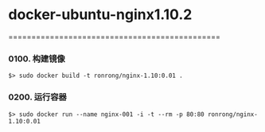 # docker-ubuntu-nginx1.10.2

==============================================


### 0100. 构建镜像

```
$> sudo docker build -t ronrong/nginx-1.10:0.01 . 
```

### 0200. 运行容器

```
$> sudo docker run --name nginx-001 -i -t --rm -p 80:80 ronrong/nginx-1.10:0.01
```

